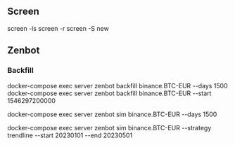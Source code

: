 ## Screen
screen -ls
screen -r
screen -S new

## Zenbot

### Backfill
docker-compose exec server zenbot backfill binance.BTC-EUR --days  1500
docker-compose exec server zenbot backfill binance.BTC-EUR --start 1546297200000




docker-compose exec server zenbot sim binance.BTC-EUR --days  1500

docker-compose exec server zenbot sim binance.BTC-EUR --strategy trendline --start 20230101 --end 20230501
